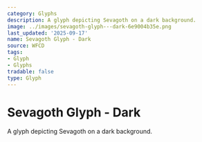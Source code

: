 ```yaml
---
category: Glyphs
description: A glyph depicting Sevagoth on a dark background.
image: ../images/sevagoth-glyph---dark-6e9004b35e.png
last_updated: '2025-09-17'
name: Sevagoth Glyph - Dark
source: WFCD
tags:
- Glyph
- Glyphs
tradable: false
type: Glyph
---
```


# Sevagoth Glyph - Dark

A glyph depicting Sevagoth on a dark background.

